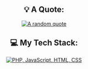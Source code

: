 <div align="center">

</div>

<div align="center">

## 💡 A Quote:

[![A random quote](https://quotes-github-readme.vercel.app/api?type=horizontal&theme=dark)](https://github.com/piyushsuthar/github-readme-quotes)

## 💻 My Tech Stack:

[![PHP, JavaScript, HTML, CSS](https://skillicons.dev/icons?i=next,svelte,nodejs,js,ts,aws,gcp,solidity)](https://skillicons.dev)


</div>
